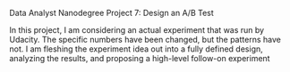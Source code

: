 Data Analyst Nanodegree Project 7: Design an A/B Test

In this project, I am considering an actual experiment that was run by Udacity. The specific numbers have been changed, but the patterns have not. I am fleshing the experiment idea out into a fully defined design, analyzing the results, and proposing a high-level follow-on experiment


